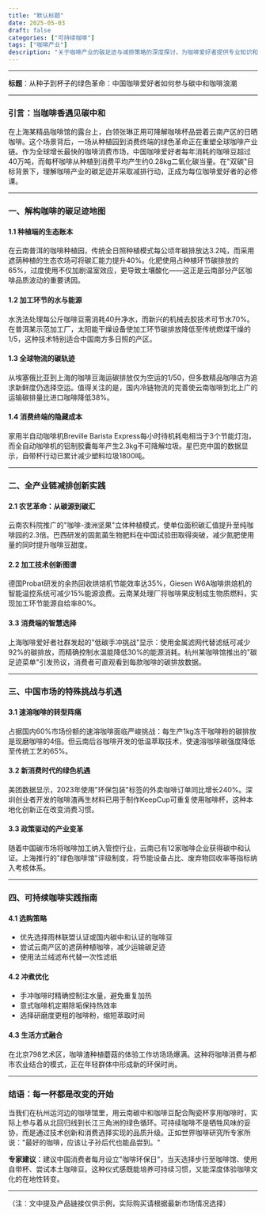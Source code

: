 ```yaml
---
title: "默认标题"
date: 2025-05-03
draft: false
categories: ["可持续咖啡"]
tags: ["咖啡产业"]
description: "关于咖啡产业的碳足迹与减排策略的深度探讨，为咖啡爱好者提供专业知识和实用指南。"
---
```


---
**标题**：从种子到杯子的绿色革命：中国咖啡爱好者如何参与碳中和咖啡浪潮

---

### 引言：当咖啡香遇见碳中和
在上海某精品咖啡馆的露台上，白领张琳正用可降解咖啡杯品尝着云南产区的日晒咖啡。这个场景背后，一场从种植园到消费终端的绿色革命正在重塑全球咖啡产业链。作为全球增长最快的咖啡消费市场，中国咖啡爱好者每年消耗的咖啡豆超过40万吨，而每杯咖啡从种植到消费平均产生约0.28kg二氧化碳当量。在"双碳"目标背景下，理解咖啡产业的碳足迹并采取减排行动，正成为每位咖啡爱好者的必修课。

---

### 一、解构咖啡的碳足迹地图
#### 1.1 种植端的生态账本
在云南普洱的咖啡种植园，传统全日照种植模式每公顷年碳排放达3.2吨，而采用遮荫种植的生态农场可将碳汇能力提升40%。化肥使用占种植环节碳排放的65%，过度使用不仅加剧温室效应，更导致土壤酸化——这正是云南部分产区咖啡品质波动的重要诱因。

#### 1.2 加工环节的水与能源
水洗法处理每公斤咖啡豆需消耗40升净水，而新兴的机械去胶技术可节水70%。在普洱某示范加工厂，太阳能干燥设备使加工环节碳排放降低至传统燃煤干燥的1/5，这种技术特别适合中国南方多日照的产区。

#### 1.3 全球物流的碳轨迹
从埃塞俄比亚到上海的咖啡豆海运碳排放仅为空运的1/50，但多数精品咖啡店为追求新鲜度仍选择空运。值得关注的是，国内冷链物流的完善使云南咖啡到北上广的运输碳排量比进口咖啡降低38%。

#### 1.4 消费终端的隐藏成本
家用半自动咖啡机Breville Barista Express每小时待机耗电相当于3个节能灯泡，而全自动咖啡机的铝制胶囊每年产生2.3kg不可降解垃圾。星巴克中国的数据显示，自带杯行动已累计减少塑料垃圾1800吨。

---

### 二、全产业链减排创新实践
#### 2.1 农艺革命：从碳源到碳汇
云南农科院推广的"咖啡-澳洲坚果"立体种植模式，使单位面积碳汇值提升至纯咖啡园的2.3倍。巴西研发的固氮菌生物肥料在中国试验田取得突破，减少氮肥使用量的同时提升咖啡豆甜度。

#### 2.2 加工技术创新图谱
德国Probat研发的余热回收烘焙机节能效率达35%，Giesen W6A咖啡烘焙机的智能温控系统可减少15%能源浪费。云南某处理厂将咖啡果皮制成生物质燃料，实现加工环节能源自给率80%。

#### 3.3 消费端的智慧选择
上海咖啡爱好者社群发起的"低碳手冲挑战"显示：使用金属滤网代替滤纸可减少92%的碳排放，而精确控制水温能降低30%的能源消耗。杭州某咖啡馆推出的"碳足迹菜单"引发热议，消费者可直观看到每款咖啡的碳排放数据。

---

### 三、中国市场的特殊挑战与机遇
#### 3.1 速溶咖啡的转型阵痛
占据国内60%市场份额的速溶咖啡面临严峻挑战：每生产1kg冻干咖啡粉的碳排放是现磨咖啡的4倍。但云南后谷咖啡开发的低温萃取技术，使速溶咖啡碳强度降低至传统工艺的65%。

#### 3.2 新消费时代的绿色机遇
美团数据显示，2023年使用"环保包装"标签的外卖咖啡订单同比增长240%。深圳创业者开发的咖啡渣再生材料已用于制作KeepCup可重复使用咖啡杯，这种本地化创新正在改变消费习惯。

#### 3.3 政策驱动的产业变革
随着中国碳市场将咖啡加工纳入管控行业，云南已有12家咖啡企业获得碳中和认证。上海推行的"绿色咖啡馆"评级制度，将节能设备占比、废弃物回收率等指标纳入考核体系。

---

### 四、可持续咖啡实践指南
#### 4.1 选购策略
- 优先选择雨林联盟认证或国内碳中和认证的咖啡豆
- 尝试云南产区的遮荫种植咖啡，减少运输碳足迹
- 使用法兰绒滤布代替一次性滤纸

#### 4.2 冲煮优化
- 手冲咖啡时精确控制注水量，避免重复加热
- 意式咖啡机定期除垢保持热效率
- 选择研磨度更粗的咖啡粉，缩短萃取时间

#### 4.3 生活方式融合
在北京798艺术区，咖啡渣种植蘑菇的体验工作坊场场爆满。这种将咖啡消费与都市农业结合的模式，正在年轻群体中形成新的环保时尚。

---

### 结语：每一杯都是改变的开始
当我们在杭州运河边的咖啡馆里，用云南碳中和咖啡豆配合陶瓷杯享用咖啡时，实际上参与着从北回归线到长江三角洲的绿色循环。可持续咖啡不是牺牲风味的妥协，而是通过技术创新和消费选择实现的品质升级。正如世界咖啡研究所专家所说："最好的咖啡，应该让子孙后代也能品尝到。"

**专家建议**：建议中国消费者每月设立"咖啡环保日"，当天选择步行至咖啡馆、使用自带杯、尝试本土咖啡豆。这种仪式感既能培养可持续习惯，又能深度体验咖啡文化的在地性转变。

---

（注：文中提及产品链接仅供示例，实际购买请根据最新市场情况选择）